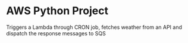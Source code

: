 
# AWS Python Project

Triggers a Lambda through CRON job, fetches weather from an API and  dispatch the  response messages to SQS

